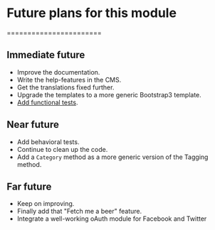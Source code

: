 # Future plans for this module
=======================

## Immediate future

* Improve the documentation.
* Write the help-features in the CMS.
* Get the translations fixed further.
* Upgrade the templates to a more generic Bootstrap3 template.
* [Add functional tests](Tests).

## Near future

* Add behavioral tests.
* Continue to clean up the code.
* Add a `Category` method as a more generic version of the Tagging method.

## Far future

* Keep on improving.
* Finally add that "Fetch me a beer" feature.
* Integrate a well-working oAuth module for Facebook and Twitter